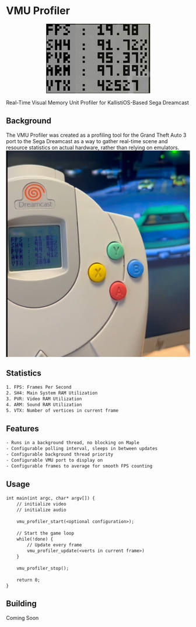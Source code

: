 # VMU Profiler
<center><img src="images/closeup.png"></center>

Real-Time Visual Memory Unit Profiler for KallistiOS-Based Sega Dreamcast

## Background
The VMU Profiler was created as a profiling tool for the Grand Theft Auto 3 port to the Sega Dreamcast as a way to gather real-time scene and resource statistics on actual hardware, rather than relying on emulators.
<img src="images/gta3.png">

## Statistics
    1. FPS: Frames Per Second
    2. SH4: Main System RAM Utilization
    3. PVR: Video RAM Utilization
    4. ARM: Sound RAM Utilization
    5. VTX: Number of vertices in current frame

## Features
    - Runs in a background thread, no blocking on Maple
    - Configurable polling interval, sleeps in between updates
    - Configurable background thread priority
    - Configurable VMU port to display on
    - Configurable frames to average for smooth FPS counting

## Usage
    int main(int argc, char* argv[]) {
        // initialize video
        // initialize audio

        vmu_profiler_start(<optional configuration>);

        // Start the game loop
        while(!done) {
            // Update every frame
            vmu_profiler_update(<verts in current frame>)
        }

        vmu_profiler_stop();

        return 0;
    }

## Building
Coming Soon

